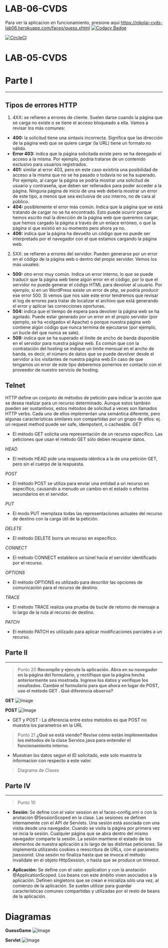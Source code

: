 # LAB-06-CVDS
Para ver la aplicacion en funcionamiento, presione aqui https://nikolai-cvds-lab06.herokuapp.com/faces/guess.xhtml
[![Codacy Badge](https://api.codacy.com/project/badge/Grade/d31f0b7b8e434fa7b1ea7853e3c7ef86)](https://www.codacy.com/manual/Nikolai9906/LAB-06-CVDS?utm_source=github.com&amp;utm_medium=referral&amp;utm_content=Nikolai9906/LAB-06-CVDS&amp;utm_campaign=Badge_Grade)

[![CircleCI](https://circleci.com/gh/Nikolai9906/LAB-06-CVDS.svg?style=svg)](https://circleci.com/gh/Nikolai9906/LAB-06-CVDS)

# LAB-05-CVDS
# Parte I
---
## Tipos de errores HTTP

1. 4XX: se refieren a errores de cliente. Suelen darse cuando la página que se carga no existe o se tiene el acceso bloqueado a ella. Vamos a revisar los más comunes:

* **400:** la solicitud tiene una sintaxis incorrecta. Significa que las dirección de la página web que se quiere cargar (la URL) tiene un formato no válido.
* **Error 403:** indica que la página solicitada existe pero se ha denegado el acceso a la misma. Por ejemplo, podría tratarse de un contenido exclusivo para usuarios registrados.
* **401:** similar al error 403, pero en este caso existiría una posibilidad de acceso a la misma que no se ha pasado o todavía no se ha superado. Por ejemplo, al cargar la página se podría mostrar una solicitud de usuario y contraseña, que deben ser rellenados para poder acceder a la página. Ninguna página de inicio de una web debería mostrar un error de este tipo, a menos que sea exclusiva de uso interno, no de cara al público.
* **404:** posiblemente el error más común. Indica que la página que se está tratando de cargar no se ha encontrado. Esto puede ocurrir porque hemos escrito mal la dirección de la página web que queremos cargar, que hemos cargado la página a través de un enlace erróneo, o que la página sí que existió en su momento pero ahora ya no.
* **406:** indica que la página ha devuelto un código que no puede ser interpretado por el navegador con el que estamos cargando la página web.

2. 5XX: se refieren a errores del servidor. Pueden generarse por un error en el código de la página web o dentro del propio servidor. Vemos los más usuales:
* **500:** otro error muy común. Indica un error interno, lo que se puede traducir que la página web tiene algún error en el código, por lo que el servidor no puede generar el código HTML para devolver al usuario. Por ejemplo, si en un WordPress existe un error de php, se podría producir ese error 500. Si vemos que nos sale este error tendremos que revisar el log de errores para tratar de localizar el archivo que está generando el error y aplicar las correcciones oportunas.
* **504:** indica que el tiempo de espera para devolver la página web se ha agotado. Puede estar generado por un error en el propio servidor (por ejemplo, se ha «colgado» el Apache) o porque nuestra página web contiene algún código que nunca termina de ejecutarse (por ejemplo, un bucle del que nunca se sale).
* **509:** indica que se ha superado el límite de ancho de banda disponible en el servidor para nuestra página web. Es común que con la contratación del hosting se indique un limite mensual en el ancho de banda, es decir, el número de datos que se puede devolver desde el servidor a los visitantes de nuestra página web.En caso de que tengamos un error de este tipo deberemos ponernos en contacto con el proveedor de nuestro servicio de hosting.
## Telnet
HTTP define un conjunto de métodos de petición para indicar la acción que se desea realizar para un recurso determinado. Aunque estos también pueden ser sustantivos, estos métodos de solicitud a veces son llamados HTTP verbs. Cada uno de ellos implementan una semántica diferente, pero algunas características similares son compartidas por un grupo de ellos: ej. un request method puede ser safe, idempotent, o cacheable.
  *GET*

  - El método GET  solicita una representación de un recurso específico. Las peticiones que usan el método GET sólo deben recuperar datos.

  *HEAD*
  - El método HEAD pide una respuesta idéntica a la de una petición GET, pero sin el cuerpo de la respuesta.

  *POST*
  - El método POST se utiliza para enviar una entidad a un recurso en específico, causando a menudo un cambio en el estado o efectos secundarios en el servidor.

  *PUT*
  - El modo PUT reemplaza todas las representaciones actuales del recurso de destino con la carga útil de la petición.

  *DELETE*
  - El método DELETE borra un recurso en específico.

  *CONNECT*
  - El método CONNECT establece un túnel hacia el servidor identificado por el recurso.

  *OPTIONS*
  - El método OPTIONS es utilizado para describir las opciones de comunicación para el recurso de destino.

  *TRACE*
  - El método TRACE  realiza una prueba de bucle de retorno de mensaje a lo largo de la ruta al recurso de destino.

  *PATCH*
  - El método PATCH  es utilizado para aplicar modificaciones parciales a un recurso.

## Parte II
---
> Punto 20
**Recompile y ejecute la aplicación. Abra en su navegador en la página del formulario, y rectifique que la página hecha anteriormente sea mostrada. Ingrese los datos y verifique los resultados. Cambie el formulario para que ahora en lugar de POST, use el método GET . Qué diferencia observa?**

**GET**
![Image](https://github.com/VerboCamacho/LAB-05-CVDS/blob/master/Imagenes/Capture.PNG)

**POST**
![Image](https://github.com/VerboCamacho/LAB-05-CVDS/blob/master/Imagenes/Capture1.PNG)

* GET y POST : La diferencia entre estos metodos es que POST no muestra los parametros en la URL

> Punto 21
**¿Qué se está viendo? Revise cómo están implementados los métodos de la clase Service.java para entender el funcionamiento interno.**

* Muestran los datos segun el ID solicitado, este solo muestra la informacion con respecto a este valor.

> Diagrama de Clases
## Parte IV
---
> Punto 10

- **Sesión:** Se define con el valor session en el faces-config.xml o con la anotación @SessionScoped en la clase. Las sesiones se definen internamente con el API de Servlets. Una sesión está asociada con una visita desde una navegador. Cuando se visita la página por primera vez se incia la sesión. Cualquier página que se abra dentro del mismo navegador comparte la sesión. La sesión mantiene el estado de los elementos de nuestra aplicación a lo largo de las distintas peticiones. Se implementa utilizando cookies o reescritura de URLs, con el parámetro jsessionid. Una sesión no finaliza hasta que se invoca el método invalidate en el objeto HttpSession, o hasta que se produce un timeout.

- **Aplicación:** Se define con el valor application y con la anotación @ApplicationScoped. Los beans con este ámbito viven asociados a la aplicación. Definen singletons que se crean e inicializa sólo una vez, al comienzo de la aplicación. Se suelen utilizar para guardar características comunes compartidas y utilizadas por el resto de beans de la aplicación.

# Diagramas


**GuessGame**
![Image](https://github.com/VerboCamacho/LAB-05-CVDS/blob/master/Imagenes/image.png)


**Servlet**
![Image](https://github.com/VerboCamacho/LAB-05-CVDS/blob/master/Imagenes/imagen1.PNG)

